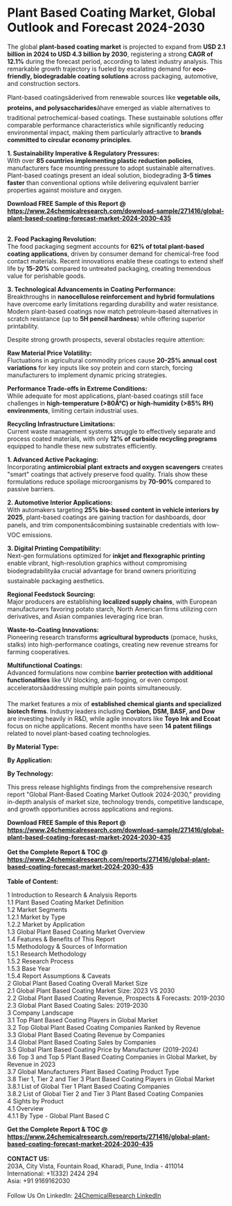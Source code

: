 <h1>Plant Based Coating Market, Global Outlook and Forecast 2024-2030</h1><p>The global <strong>plant-based coating market</strong> is projected to expand from <strong>USD 2.1 billion in 2024 to USD 4.3 billion by 2030</strong>, registering a strong <strong>CAGR of 12.1%</strong> during the forecast period, according to latest industry analysis. This remarkable growth trajectory is fueled by escalating demand for <strong>eco-friendly, biodegradable coating solutions</strong> across packaging, automotive, and construction sectors.</p><p>Plant-based coatingsâderived from renewable sources like <strong>vegetable oils, proteins, and polysaccharides</strong>âhave emerged as viable alternatives to traditional petrochemical-based coatings. These sustainable solutions offer comparable performance characteristics while significantly reducing environmental impact, making them particularly attractive to <strong>brands committed to circular economy principles</strong>.</p><p><strong>1. Sustainability Imperative &amp; Regulatory Pressures:</strong><br>
With over <strong>85 countries implementing plastic reduction policies</strong>, manufacturers face mounting pressure to adopt sustainable alternatives. Plant-based coatings present an ideal solution, biodegrading <strong>3-5 times faster</strong> than conventional options while delivering equivalent barrier properties against moisture and oxygen.</p><div><b>Download FREE Sample of this Report @ 
            <a href="https://www.24chemicalresearch.com/download-sample/271416/global-plant-based-coating-forecast-market-2024-2030-435">
            https://www.24chemicalresearch.com/download-sample/271416/global-plant-based-coating-forecast-market-2024-2030-435</a></b></div><br><p><strong>2. Food Packaging Revolution:</strong><br>
The food packaging segment accounts for <strong>62% of total plant-based coating applications</strong>, driven by consumer demand for chemical-free food contact materials. Recent innovations enable these coatings to extend shelf life by <strong>15-20%</strong> compared to untreated packaging, creating tremendous value for perishable goods.</p><p><strong>3. Technological Advancements in Coating Performance:</strong><br>
Breakthroughs in <strong>nanocellulose reinforcement and hybrid formulations</strong> have overcome early limitations regarding durability and water resistance. Modern plant-based coatings now match petroleum-based alternatives in scratch resistance (up to <strong>5H pencil hardness</strong>) while offering superior printability.</p><p>Despite strong growth prospects, several obstacles require attention:</p><p><strong>Raw Material Price Volatility:</strong><br>
	Fluctuations in agricultural commodity prices cause <strong>20-25% annual cost variations</strong> for key inputs like soy protein and corn starch, forcing manufacturers to implement dynamic pricing strategies.</p><p><strong>Performance Trade-offs in Extreme Conditions:</strong><br>
	While adequate for most applications, plant-based coatings still face challenges in <strong>high-temperature (&gt;80Â°C) or high-humidity (&gt;85% RH) environments</strong>, limiting certain industrial uses.</p><p><strong>Recycling Infrastructure Limitations:</strong><br>
	Current waste management systems struggle to effectively separate and process coated materials, with only <strong>12% of curbside recycling programs</strong> equipped to handle these new substrates efficiently.</p><p><strong>1. Advanced Active Packaging:</strong><br>
Incorporating <strong>antimicrobial plant extracts and oxygen scavengers</strong> creates "smart" coatings that actively preserve food quality. Trials show these formulations reduce spoilage microorganisms by <strong>70-90%</strong> compared to passive barriers.</p><p><strong>2. Automotive Interior Applications:</strong><br>
With automakers targeting <strong>25% bio-based content in vehicle interiors by 2025</strong>, plant-based coatings are gaining traction for dashboards, door panels, and trim componentsâcombining sustainable credentials with low-VOC emissions.</p><p><strong>3. Digital Printing Compatibility:</strong><br>
Next-gen formulations optimized for <strong>inkjet and flexographic printing</strong> enable vibrant, high-resolution graphics without compromising biodegradabilityâa crucial advantage for brand owners prioritizing sustainable packaging aesthetics.</p><p><strong>Regional Feedstock Sourcing:</strong><br>
	Major producers are establishing <strong>localized supply chains</strong>, with European manufacturers favoring potato starch, North American firms utilizing corn derivatives, and Asian companies leveraging rice bran.</p><p><strong>Waste-to-Coating Innovations:</strong><br>
	Pioneering research transforms <strong>agricultural byproducts</strong> (pomace, husks, stalks) into high-performance coatings, creating new revenue streams for farming cooperatives.</p><p><strong>Multifunctional Coatings:</strong><br>
	Advanced formulations now combine <strong>barrier protection with additional functionalities</strong> like UV blocking, anti-fogging, or even compost acceleratorsâaddressing multiple pain points simultaneously.</p><p>The market features a mix of <strong>established chemical giants and specialized biotech firms</strong>. Industry leaders including <strong>Corbion, DSM, BASF, and Dow</strong> are investing heavily in R&amp;D, while agile innovators like <strong>Toyo Ink and Ecoat</strong> focus on niche applications. Recent months have seen <strong>14 patent filings</strong> related to novel plant-based coating technologies.</p><p><strong>By Material Type:</strong></p><p><strong>By Application:</strong></p><p><strong>By Technology:</strong></p><p>This press release highlights findings from the comprehensive research report "Global Plant-Based Coating Market Outlook 2024-2030," providing in-depth analysis of market size, technology trends, competitive landscape, and growth opportunities across applications and regions.</p><div><b>Download FREE Sample of this Report @ 
            <a href="https://www.24chemicalresearch.com/download-sample/271416/global-plant-based-coating-forecast-market-2024-2030-435">
            https://www.24chemicalresearch.com/download-sample/271416/global-plant-based-coating-forecast-market-2024-2030-435</a></b></div><br><div><b>Get the Complete Report & TOC @ 
            <a href="https://www.24chemicalresearch.com/reports/271416/global-plant-based-coating-forecast-market-2024-2030-435">
            https://www.24chemicalresearch.com/reports/271416/global-plant-based-coating-forecast-market-2024-2030-435</a></b></div><br>
            <b>Table of Content:</b><p>1 Introduction to Research & Analysis Reports<br />
    1.1 Plant Based Coating Market Definition<br />
    1.2 Market Segments<br />
        1.2.1 Market by Type<br />
        1.2.2 Market by Application<br />
    1.3 Global Plant Based Coating Market Overview<br />
    1.4 Features & Benefits of This Report<br />
    1.5 Methodology & Sources of Information<br />
        1.5.1 Research Methodology<br />
        1.5.2 Research Process<br />
        1.5.3 Base Year<br />
        1.5.4 Report Assumptions & Caveats<br />
2 Global Plant Based Coating Overall Market Size<br />
    2.1 Global Plant Based Coating Market Size: 2023 VS 2030<br />
    2.2 Global Plant Based Coating Revenue, Prospects & Forecasts: 2019-2030<br />
    2.3 Global Plant Based Coating Sales: 2019-2030<br />
3 Company Landscape<br />
    3.1 Top Plant Based Coating Players in Global Market<br />
    3.2 Top Global Plant Based Coating Companies Ranked by Revenue<br />
    3.3 Global Plant Based Coating Revenue by Companies<br />
    3.4 Global Plant Based Coating Sales by Companies<br />
    3.5 Global Plant Based Coating Price by Manufacturer (2019-2024)<br />
    3.6 Top 3 and Top 5 Plant Based Coating Companies in Global Market, by Revenue in 2023<br />
    3.7 Global Manufacturers Plant Based Coating Product Type<br />
    3.8 Tier 1, Tier 2 and Tier 3 Plant Based Coating Players in Global Market<br />
        3.8.1 List of Global Tier 1 Plant Based Coating Companies<br />
        3.8.2 List of Global Tier 2 and Tier 3 Plant Based Coating Companies<br />
4 Sights by Product<br />
    4.1 Overview<br />
        4.1.1 By Type - Global Plant Based C</p><div><b>Get the Complete Report & TOC @ 
            <a href="https://www.24chemicalresearch.com/reports/271416/global-plant-based-coating-forecast-market-2024-2030-435">
            https://www.24chemicalresearch.com/reports/271416/global-plant-based-coating-forecast-market-2024-2030-435</a></b></div><br><b>CONTACT US:</b><br>
            203A, City Vista, Fountain Road, Kharadi, Pune, India - 411014<br>
            International: +1(332) 2424 294<br>
            Asia: +91 9169162030 <br><br>
            Follow Us On LinkedIn: <a href="https://www.linkedin.com/company/24chemicalresearch/">24ChemicalResearch LinkedIn</a>
